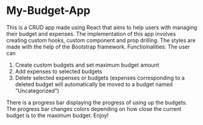 # My-Budget-App

This is a CRUD app made using React that aims to help users with managing their budget and expenses. The implementation of this app involves creating custom hooks, custom component and prop drilling. The styles are made with the help of the Bootstrap framework.
Functioinalities:
The user can
1. Create custom budgets and set maximum budget amount
2. Add expenses to selected budgets
3. Delete selected expenses or budgets (expenses corresponding to a deleted budget will automatically be moved to a budget named "Uncategorized")

There is a progress bar displaying the progress of using up the budgets. The progress bar changes colors depending on how close the current budget is to the maximum budget. Enjoy!
